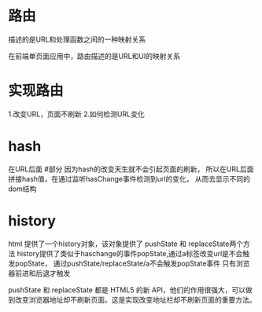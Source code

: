 # 路由
描述的是URL和处理函数之间的一种映射关系

在前端单页面应用中，路由描述的是URL和UI的映射关系

# 实现路由
1.改变URL，页面不刷新
2.如何检测URL变化

# hash
在URL后面 #部分
因为hash的改变天生就不会引起页面的刷新，
所以在URL后面拼接hash值，在通过监听hasChange事件检测到url的变化，
从而去显示不同的dom结构

# history
html 提供了一个history对象，该对象提供了 pushState 和 replaceState两个方法
history提供了类似于haschange的事件popState,通过a标签改变url是不会触发popState，
通过pushState/replaceState/a不会触发popState事件
只有浏览器前进和后退才触发

pushState 和 replaceState 都是 HTML5 的新 API，他们的作用很强大，可以做到改变浏览器地址却不刷新页面。这是实现改变地址栏却不刷新页面的重要方法。
